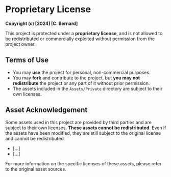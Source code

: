 # Proprietary License

**Copyright (c) [2024] [C. Bernard]**

This project is protected under a **proprietary license**, and is not allowed to be redistributed or commercially exploited without permission from the project owner.

## Terms of Use

- You may **use** the project for personal, non-commercial purposes.
- You may **fork** and contribute to the project, but **you may not redistribute** the project or any part of it without prior permission.
- The assets included in the `Assets/Private` directory are subject to their own licenses.

## Asset Acknowledgement

Some assets used in this project are provided by third parties and are subject to their own licenses. **These assets cannot be redistributed**. Even if the assets have been modified, they are still subject to the original license and cannot be redistributed.

- [...]
- [...]

For more information on the specific licenses of these assets, please refer to the original asset sources.
